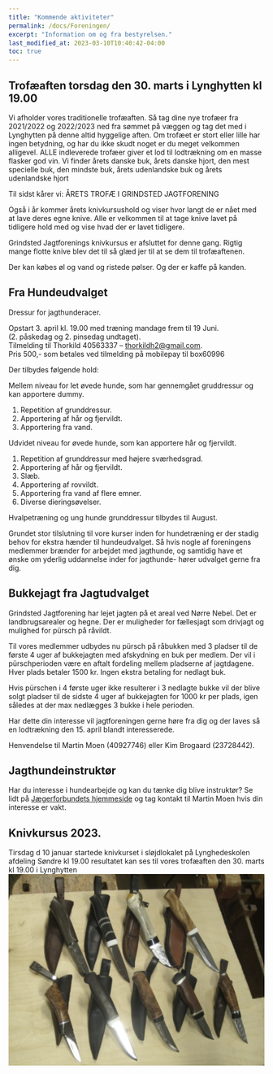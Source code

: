 ```yaml
---
title: "Kommende aktiviteter"
permalink: /docs/Foreningen/
excerpt: "Information om og fra bestyrelsen."
last_modified_at: 2023-03-10T10:40:42-04:00
toc: true
---
```

## Trofæaften torsdag den 30. marts i Lynghytten kl 19.00
Vi afholder vores traditionelle trofæaften. Så tag dine nye trofæer fra 2021/2022 og 2022/2023 ned fra sømmet på væggen og tag det med i Lynghytten på denne altid hyggelige aften. Om trofæet er stort eller lille har ingen betydning, og har du ikke skudt noget er du meget velkommen alligevel. ALLE indleverede trofæer giver et lod til lodtrækning om en masse flasker god vin.
Vi finder årets danske buk, årets danske hjort, den mest specielle buk, den mindste buk, årets udenlandske buk og årets udenlandske hjort

Til sidst kårer vi: ÅRETS TROFÆ I GRINDSTED JAGTFORENING

Også i år kommer årets knivkursushold og viser hvor langt de er nået med at lave deres egne knive. Alle er velkommen til at tage knive lavet på tidligere hold med og vise hvad der er lavet tidligere.

Grindsted Jagtforenings knivkursus er afsluttet for denne gang. Rigtig mange flotte knive blev det til så glæd jer til at se dem til trofæaftenen.

Der kan købes øl og vand og ristede pølser. Og der er kaffe på kanden.

## Fra Hundeudvalget
Dressur for jagthunderacer. 	
 
Opstart 3. april kl. 19.00 med træning mandage frem til 19 Juni.  
(2. påskedag og 2. pinsedag undtaget).  
Tilmelding til Thorkild 40563337 – thorkildh2@gmail.com.  
Pris 500,- som betales ved tilmelding på mobilepay til box60996
 
Der tilbydes følgende hold:
 
Mellem niveau for let øvede hunde, som har gennemgået gruddressur og kan apportere dummy. 
 
1.	Repetition af grunddressur. 
2.	Apportering af hår og fjervildt.
3.	Apportering fra vand. 
 
Udvidet niveau for øvede hunde, som kan apportere hår og fjervildt. 
 
1.	Repetition af grunddressur med højere sværhedsgrad. 
2.	Apportering af hår og fjervildt. 
3.	Slæb.
4.	Apportering af rovvildt. 
5.	Apportering fra vand af flere emner. 
6.	Diverse dieringsøvelser. 
 
Hvalpetræning og ung hunde grunddressur tilbydes til August.

Grundet stor tilslutning til vore kurser inden for hundetræning er der stadig behov for ekstra hænder til hundeudvalget. Så hvis nogle af foreningens medlemmer brænder for arbejdet med jagthunde, og samtidig have et ønske om yderlig uddannelse inder for jagthunde- hører udvalget gerne fra dig.
## Bukkejagt fra Jagtudvalget

Grindsted Jagtforening har lejet jagten på et areal ved Nørre Nebel. Det er landbrugsarealer og hegne. Der er muligheder for fællesjagt som drivjagt og mulighed for pürsch på råvildt.

Til vores medlemmer udbydes nu pürsch på råbukken med 3 pladser til de første 4 uger af bukkejagten med afskydning en buk per medlem. Der vil i pürschperioden være en aftalt fordeling mellem pladserne af jagtdagene. Hver plads betaler 1500 kr. Ingen ekstra betaling for nedlagt buk.

Hvis pürschen i 4 første uger ikke resulterer i 3 nedlagte bukke vil der blive solgt pladser til de sidste 4 uger af bukkejagten for 1000 kr per plads, igen således at der max nedlægges 3 bukke i hele perioden.

Har dette din interesse vil jagtforeningen gerne høre fra dig og der laves så en lodtrækning den 15. april blandt interesserede. 

Henvendelse til Martin Moen (40927746) eller Kim Brogaard (23728442).

## Jagthundeinstruktør
Har du interesse i hundearbejde og kan du tænke dig blive instruktør?
Se lidt på [Jægerforbundets hjemmeside](https://www.jaegerforbundet.dk/det-sker-i-dj/instruktor-uddannelserne/jagthundeinstruktor/) og tag kontakt til Martin Moen hvis din interesse er vakt.

## Knivkursus 2023.
Tirsdag d 10 januar startede knivkurset i sløjdlokalet på Lynghedeskolen afdeling Søndre kl 19.00
resultatet kan ses til vores trofæaften den 30. marts kl 19.00 i Lynghytten
![Knivkursus](/images/Kniv.png)
